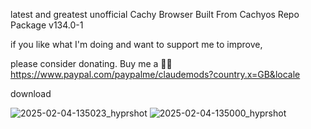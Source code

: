 latest and greatest unofficial Cachy Browser Built From Cachyos Repo Package v134.0-1

if you like what I'm doing and want to support me to improve, 



please consider donating.
Buy me a 🍕🥧 https://www.paypal.com/paypalme/claudemods?country.x=GB&locale

download

![2025-02-04-135023_hyprshot](https://github.com/user-attachments/assets/1abfd6f5-fce1-425a-bfa5-0c989312b33c)
![2025-02-04-135000_hyprshot](https://github.com/user-attachments/assets/090043b1-4f87-4bc9-94e7-75cdd1799d1f)

